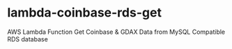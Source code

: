 # lambda-coinbase-rds-get
AWS Lambda Function Get Coinbase &amp; GDAX Data from MySQL Compatible RDS database
